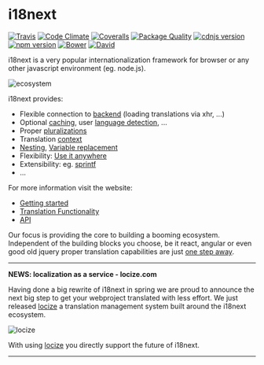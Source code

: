 # i18next

[![Travis](https://img.shields.io/travis/i18next/i18next/master.svg?style=flat-square)](https://travis-ci.org/i18next/i18next)
[![Code Climate](https://codeclimate.com/github/codeclimate/codeclimate/badges/gpa.svg)](https://codeclimate.com/github/i18next/i18next)
[![Coveralls](https://img.shields.io/coveralls/i18next/i18next/master.svg?style=flat-square)](https://coveralls.io/github/i18next/i18next)
[![Package Quality](http://npm.packagequality.com/shield/i18next.svg)](http://packagequality.com/#?package=i18next)
[![cdnjs version](https://img.shields.io/cdnjs/v/i18next.svg?style=flat-square)](https://cdnjs.com/libraries/i18next)
[![npm version](https://img.shields.io/npm/v/i18next.svg?style=flat-square)](https://www.npmjs.com/package/i18next)
[![Bower](https://img.shields.io/bower/v/i18next.svg?style=flat-square)]()
[![David](https://img.shields.io/david/i18next/i18next.svg?style=flat-square)](https://david-dm.org/i18next/i18next)

i18next is a very popular internationalization framework for browser or any other javascript environment (eg. node.js).

![ecosystem](https://www.i18next.com/assets/img/frameworks.png)


i18next provides:

- Flexible connection to [backend](https://www.i18next.com/plugins-and-utils.html#backends) (loading translations via xhr, ...)
- Optional [caching](https://www.i18next.com/plugins-and-utils.html#caches), user [language detection](https://www.i18next.com/plugins-and-utils.html#language-detector), ...
- Proper [pluralizations](https://www.i18next.com/plurals.html)
- Translation [context](https://www.i18next.com/context.html)
- [Nesting](https://www.i18next.com/nesting.html), [Variable replacement](https://www.i18next.com/interpolation.html)
- Flexibility: [Use it anywhere](https://www.i18next.com/supported-frameworks.html)
- Extensibility: eg. [sprintf](https://www.i18next.com/plugins-and-utils.html#post-processors)
- ...


For more information visit the website:

- [Getting started](https://www.i18next.com/getting-started.html)
- [Translation Functionality](https://www.i18next.com/essentials.html)
- [API](https://www.i18next.com/api.html)


Our focus is providing the core to building a booming ecosystem. Independent of the building blocks you choose, be it react, angular or even good old jquery proper translation capabilities are just [one step away](https://www.i18next.com/supported-frameworks.html).

--------------
**NEWS: localization as a service - locize.com**

Having done a big rewrite of i18next in spring we are proud to announce the next big step to get your webproject translated with less effort. We just released [locize](http://locize.com/) a translation management system built around the i18next ecosystem.

![locize](https://www.i18next.com/assets/img/locize_recap_big_low.gif)

With using [locize](http://locize.com/) you directly support the future of i18next.

--------------
